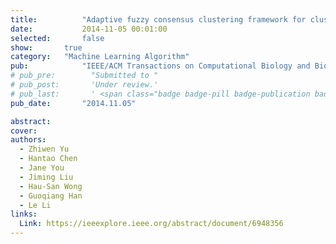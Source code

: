 ```yaml
---
title:          "Adaptive fuzzy consensus clustering framework for clustering analysis of cancer data"
date:           2014-11-05 00:01:00
selected:       false
show:		true
category:	"Machine Learning Algorithm"
pub:            "IEEE/ACM Transactions on Computational Biology and Bioinformatics"
# pub_pre:        "Submitted to "
# pub_post:       'Under review.'
# pub_last:       ' <span class="badge badge-pill badge-publication badge-success">Spotlight</span>'
pub_date:       "2014.11.05"

abstract:
cover:
authors:
  - Zhiwen Yu
  - Hantao Chen
  - Jane You
  - Jiming Liu
  - Hau-San Wong
  - Guoqiang Han
  - Le Li
links:
  Link: https://ieeexplore.ieee.org/abstract/document/6948356
---
```

